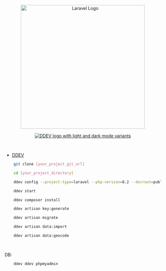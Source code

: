 <p align="center"><a href="https://laravel.com" target="_blank"><img src="https://raw.githubusercontent.com/laravel/art/master/logo-lockup/5%20SVG/2%20CMYK/1%20Full%20Color/laravel-logolockup-cmyk-red.svg" width="400" alt="Laravel Logo"></a></p>

<p align="center">
<a href="https://ddev.readthedocs.io/" target="_blank">
<picture>
  <source media="(prefers-color-scheme: dark)" srcset="https://ddev.com/logos/dark-ddev.svg">
  <img alt="DDEV logo with light and dark mode variants" src="https://ddev.com/logos/ddev.svg">
</picture>
</a></p><br>

- [DDEV](https://ddev.readthedocs.io/)

```bash
    git clone [your_project_git_url]
```

```bash
    cd [your_project_directory]
```

```bash
    ddev config --project-type=laravel --php-version=8.2 --docroot=public
```

```bash
    ddev start
```

```bash
    ddev composer install
```

```bash
    ddev artisan key:generate
```

```bash
    ddev artisan migrate
```

```bash
    ddev artisan data:import
```

```bash
    ddev artisan data:geocode
```
<br>

DB:
```bash
    ddev ddev phpmyadmin
```
